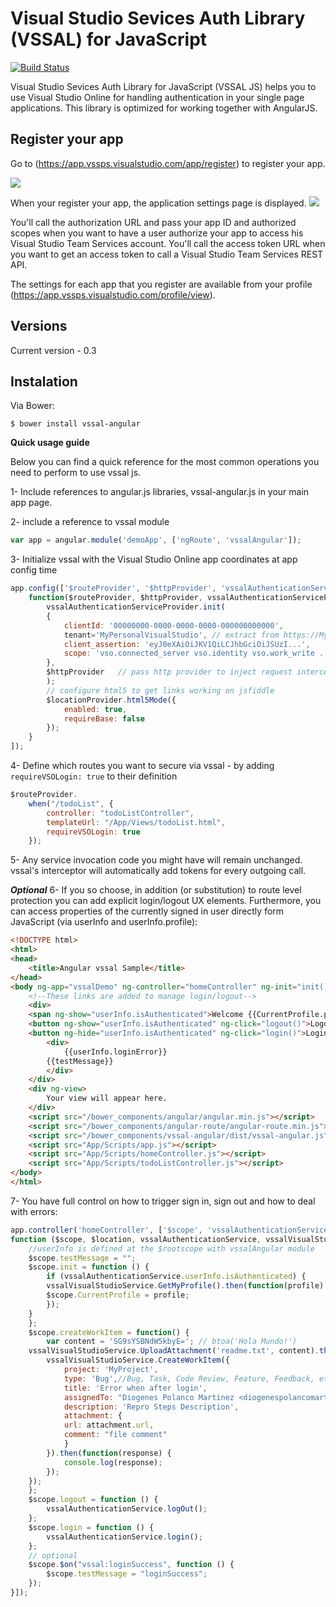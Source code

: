 Visual Studio Sevices Auth Library (VSSAL) for JavaScript
====================================
[![Build Status](https://travis-ci.org/DiogenesPolanco/Visual-Studio-Sevices-Auth-Library-Js.svg?branch=master)](https://travis-ci.org/DiogenesPolanco/Visual-Studio-Sevices-Auth-Library-Js)

Visual Studio Sevices Auth Library for JavaScript (VSSAL JS) helps you to use Visual Studio Online for handling authentication in your single page applications.
This library is optimized for working together with AngularJS.

## Register your app

Go to (https://app.vssps.visualstudio.com/app/register) to register your app.

![](https://www.visualstudio.com/en-us/docs/integrate/get-started/auth/_img/grant-access.png)

When your register your app, the application settings page is displayed.
![](https://www.visualstudio.com/en-us/docs/integrate/get-started/auth/_img/app-settings.png)

You'll call the authorization URL and pass your app ID and authorized scopes when you want to have a user authorize your app to access his Visual Studio Team Services account. You'll call the access token URL when you want to get an access token to call a Visual Studio Team Services REST API.

The settings for each app that you register are available from your profile (https://app.vssps.visualstudio.com/profile/view).

## Versions
Current version - 0.3  
 
## Instalation
Via Bower:

    $ bower install vssal-angular
  
**Quick usage guide**

Below you can find a quick reference for the most common operations you need to perform to use vssal js.

1- Include references to angular.js libraries, vssal-angular.js in your main app page.

2- include a reference to vssal module
```js
var app = angular.module('demoApp', ['ngRoute', 'vssalAngular']);
```
3- Initialize vssal with the Visual Studio Online app coordinates at app config time
```js
app.config(['$routeProvider', '$httpProvider', 'vssalAuthenticationServiceProvider',
    function($routeProvider, $httpProvider, vssalAuthenticationServiceProvider) {	    
		vssalAuthenticationServiceProvider.init(
		{ 	   
			clientId: '00000000-0000-0000-0000-000000000000',
			tenant='MyPersonalVisualStudio', // extract from https://MyPersonalVisualStudio.visualstudio.com
			client_assertion: 'eyJ0eXAiOiJKV1QiLCJhbGciOiJSUzI...',
			scope: 'vso.connected_server vso.identity vso.work_write ...'
		},
		$httpProvider   // pass http provider to inject request interceptor to attach tokens
		);
		// configure html5 to get links working on jsfiddle
		$locationProvider.html5Mode({
		    enabled: true,
		    requireBase: false
		});
    }
]);
```
4- Define which routes you want to secure via vssal - by adding `requireVSOLogin: true` to their definition
```js
$routeProvider.
    when("/todoList", {
        controller: "todoListController",
        templateUrl: "/App/Views/todoList.html",
        requireVSOLogin: true
    });

```
5- Any service invocation code you might have will remain unchanged. vssal's interceptor will automatically add tokens for every outgoing call.

***Optional***
6- If you so choose, in addition (or substitution) to route level protection you can add explicit login/logout UX elements. Furthermore, you can access properties of the currently signed in user directly form JavaScript (via userInfo and userInfo.profile):
```html
<!DOCTYPE html>
<html>
<head>
    <title>Angular vssal Sample</title>
</head>
<body ng-app="vssalDemo" ng-controller="homeController" ng-init="init()"> 
    <!--These links are added to manage login/logout-->
    <div>
	<span ng-show="userInfo.isAuthenticated">Welcome {{CurrentProfile.profile.displayName}}</span>
	<button ng-show="userInfo.isAuthenticated" ng-click="logout()">Logout</button>
	<button ng-hide="userInfo.isAuthenticated" ng-click="login()">Login</button>
        <div>
            {{userInfo.loginError}}
	    {{testMessage}}
        </div> 
    </div>
    <div ng-view>
        Your view will appear here.
    </div>
    <script src="/bower_components/angular/angular.min.js"></script>
    <script src="/bower_components/angular-route/angular-route.min.js"></script> 
    <script src="/bower_components/vssal-angular/dist/vssal-angular.js"></script>
    <script src="App/Scripts/app.js"></script>
    <script src="App/Scripts/homeController.js"></script> 
    <script src="App/Scripts/todoListController.js"></script> 
</body>
</html>
```
7- You have full control on how to trigger sign in, sign out and how to deal with errors:

```js
app.controller('homeController', ['$scope', 'vssalAuthenticationService', 'vssalVisualStudioService'
function ($scope, $location, vssalAuthenticationService, vssalVisualStudioService) { 
    //userInfo is defined at the $rootscope with vssalAngular module
    $scope.testMessage = "";
    $scope.init = function () {
        if (vssalAuthenticationService.userInfo.isAuthenticated) {
	    vssalVisualStudioService.GetMyProfile().then(function(profile) {
		$scope.CurrentProfile = profile;
	    });
	}
    };
    $scope.createWorkItem = function() {
    	var content = 'SG9sYSBNdW5kbyE='; // btoa('Hola Mundo!')
	vssalVisualStudioService.UploadAttachment('readme.txt', content).then(function(attachment) {
		vssalVisualStudioService.CreateWorkItem({
		    project: 'MyProject',
		    type: 'Bug',//Bug, Task, Code Review, Feature, Feedback, etc...
		    title: 'Error when after login',
		    assignedTo: "Diogenes Polanco Martinez <diogenespolancomartinez@gmail.com>",
		    description: 'Repro Steps Description',
		    attachment: {
			url: attachment.url,
			comment: "file comment"
		    }
		}).then(function(response) {
		    console.log(response);
		});
	});
    };
    $scope.logout = function () {
        vssalAuthenticationService.logOut();
    };
    $scope.login = function () {
        vssalAuthenticationService.login();
    };
    // optional
    $scope.$on("vssal:loginSuccess", function () {
        $scope.testMessage = "loginSuccess";
    });     
}]);
```
 
